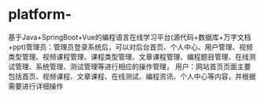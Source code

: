 # platform-
基于Java+SpringBoot+Vue的编程语言在线学习平台(源代码+数据库+万字文档+ppt)管理员：管理员登录系统后，可以对后台首页、个人中心、用户管理、视频类型管理、视频课程管理、课程类型管理、文章课程管理、编程题目管理、在线测试管理、系统管理、测试管理等进行相应的操作管理，  用户：网站首页页面主要包括首页、视频课程、文章课程、在线测试、编程资讯、个人中心等内容，并根据需要进行详细操作
